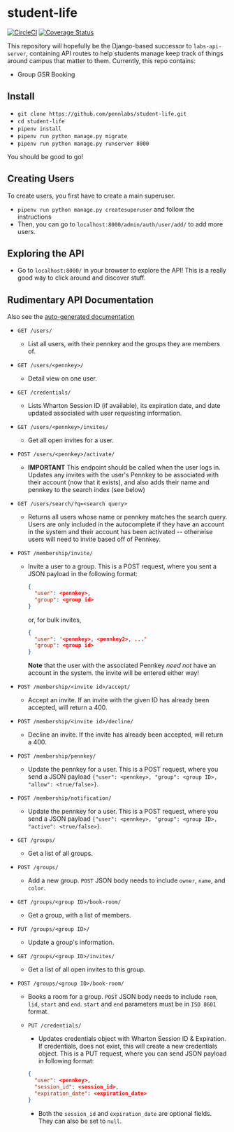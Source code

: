 # student-life

[![CircleCI](https://circleci.com/gh/pennlabs/student-life.svg?style=shield)](https://circleci.com/gh/pennlabs/student-life)
[![Coverage Status](https://codecov.io/gh/pennlabs/student-life/branch/master/graph/badge.svg)](https://codecov.io/gh/pennlabs/student-life)

This repository will hopefully be the Django-based successor to `labs-api-server`, containing API routes to help students manage keep track of things around campus that matter to them. Currently, this repo contains:

- Group GSR Booking

## Install

- `git clone https://github.com/pennlabs/student-life.git`
- `cd student-life`
- `pipenv install`
- `pipenv run python manage.py migrate`
- `pipenv run python manage.py runserver 8000`

You should be good to go!

## Creating Users

To create users, you first have to create a main superuser.

- `pipenv run python manage.py createsuperuser` and follow the instructions
- Then, you can go to `localhost:8000/admin/auth/user/add/` to add more users.

## Exploring the API

- Go to `localhost:8000/` in your browser to explore the API! This is a really good way to click around and discover stuff.

## Rudimentary API Documentation

Also see the [auto-generated documentation](https://studentlife.pennlabs.org/documentation/)

- `GET /users/`
  - List all users, with their pennkey and the groups they are members of.

- `GET /users/<pennkey>/`
  - Detail view on one user.

- `GET /credentials/`
  - Lists Wharton Session ID (if available), its expiration date, and date updated associated with user requesting information.

- `GET /users/<pennkey>/invites/`
  - Get all open invites for a user.

- `POST /users/<pennkey>/activate/`
  - **IMPORTANT** This endpoint should be called when the user logs in. Updates any invites with the user's Pennkey to be associated with their account (now that it exists), and also adds their name and pennkey to the search index (see below)

- `GET /users/search/?q=<search query>`
  - Returns all users whose name or pennkey matches the search query. Users are only included in the autocomplete if they have an account in the system and their account has been activated -- otherwise users will need to invite based off of Pennkey.

- `POST /membership/invite/`
  - Invite a user to a group. This is a POST request, where you sent a JSON payload in the following format:

    ```json
    {
      "user": <pennkey>,
      "group": <group id>
    }
    ```

    or, for bulk invites,

    ```json
    {
      "user": '<pennkey>, <pennkey2>, ...'
      "group": <group id>
    }
    ```

    **Note** that the user with the associated Pennkey *need not* have an account in the system. the invite will be entered either way!
- `POST /membership/<invite id>/accept/`
  - Accept an invite. If an invite with the given ID has already been accepted, will return a 400.

- `POST /membership/<invite id>/decline/`
  - Decline an invite. If the invite has already been accepted, will return a 400.

- `POST /membership/pennkey/`
  - Update the pennkey for a user. This is a POST request, where you send a JSON payload `{"user": <pennkey>, "group": <group ID>, "allow": <true/false>}`.

- `POST /membership/notification/`
  - Update the pennkey for a user. This is a POST request, where you send a JSON payload `{"user": <pennkey>, "group": <group ID>, "active": <true/false>}`.

- `GET /groups/`
  - Get a list of all groups.

- `POST /groups/`
  - Add a new group. `POST` JSON body needs to include `owner`, `name`, and `color`.

- `GET /groups/<group ID>/book-room/`
  - Get a group, with a list of members.

- `PUT /groups/<group ID>/`
  - Update a group's information.

- `GET /groups/<group ID>/invites/`
  - Get a list of all open invites to this group.

- `POST /groups/<group ID>/book-room/`
  - Books a room for a group. `POST` JSON body needs to include `room`, `lid`, `start` and `end`. `start` and `end` parameters must be in `ISO 8601` format.

  - `PUT /credentials/`
    - Updates credentials object with Wharton Session ID & Expiration. If credentials, does not exist, this will create a new credentials object. This is a PUT request, where you can send JSON payload in following format:
    ```json
    {
      "user": <pennkey>,
      "session_id": <session_id>,
      "expiration_date": <expiration_date>
    }
    ```
    - Both the ```session_id``` and ```expiration_date``` are optional fields. They can also be set to ```null```.

